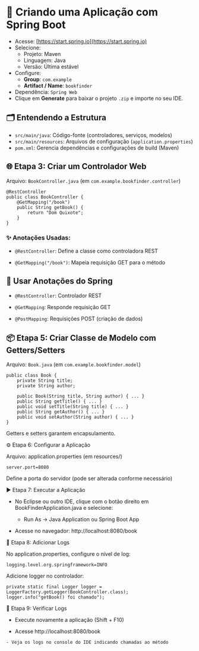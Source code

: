 ﻿

# 🚀 Criando uma Aplicação com Spring Boot


- Acesse: [https://start.spring.io](https://start.spring.io)
- Selecione:
  - Projeto: Maven
  - Linguagem: Java
  - Versão: Última estável
- Configure:
  - **Group**: `com.example`
  - **Artifact / Name**: `bookfinder`
- Dependência: `Spring Web`
- Clique em **Generate** para baixar o projeto `.zip` e importe no seu IDE.



## 🗂️ Entendendo a Estrutura

- `src/main/java`: Código-fonte (controladores, serviços, modelos)
- `src/main/resources`: Arquivos de configuração (`application.properties`)
- `pom.xml`: Gerencia dependências e configurações de build (Maven)


## 🌐 Etapa 3: Criar um Controlador Web

Arquivo: `BookController.java` (em `com.example.bookfinder.controller`)


    @RestController
    public class BookController {
        @GetMapping("/book")
        public String getBook() {
            return "Dom Quixote";
        }
    }

### ✨ Anotações Usadas:

-   `@RestController`: Define a classe como controladora REST
    
-   `@GetMapping("/book")`: Mapeia requisição GET para o método
    



## 🧩 Usar Anotações do Spring

-   `@RestController`: Controlador REST
    
-   `@GetMapping`: Responde requisição GET
    
-   `@PostMapping`: Requisições POST (criação de dados)
    



## 📦 Etapa 5: Criar Classe de Modelo com Getters/Setters

Arquivo: `Book.java` (em `com.example.bookfinder.model`)

    public class Book {
        private String title;
        private String author;
    
        public Book(String title, String author) { ... }
        public String getTitle() { ... }
        public void setTitle(String title) { ... }
        public String getAuthor() { ... }
        public void setAuthor(String author) { ... }
    }

   Getters e setters garantem encapsulamento.

⚙️ Etapa 6: Configurar a Aplicação

Arquivo: application.properties (em resources/)

    server.port=8080

   Define a porta do servidor (pode ser alterada conforme necessário)

▶️ Etapa 7: Executar a Aplicação

 - No Eclipse ou outro IDE, clique com o botão direito em BookFinderApplication.java e selecione:

	- Run As → Java Application ou Spring Boot App

  - Acesse no navegador: http://localhost:8080/book

📝 Etapa 8: Adicionar Logs


No application.properties, configure o nível de log:

    logging.level.org.springframework=INFO

   Adicione logger no controlador:

    private static final Logger logger = LoggerFactory.getLogger(BookController.class);
    logger.info("getBook() foi chamado");

🔄 Etapa 9: Verificar Logs

  - Execute novamente a aplicação (Shift + F10)

   - Acesse http://localhost:8080/book

    - Veja os logs no console do IDE indicando chamadas ao método


